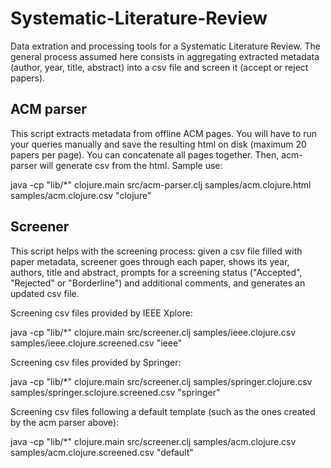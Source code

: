 Systematic-Literature-Review
============================

Data extration and processing tools for a Systematic Literature Review. The general process assumed here consists in aggregating extracted metadata (author, year, title, abstract) into a csv file and screen it (accept or reject papers).


ACM parser
----------

This script extracts metadata from offline ACM pages. You will have to run your queries manually and save the resulting html on disk (maximum 20 papers per page). You can concatenate all pages together. Then, acm-parser will generate csv from the html. Sample use:

java -cp "lib/*" clojure.main src/acm-parser.clj samples/acm.clojure.html samples/acm.clojure.csv "clojure"
    

Screener
--------

This script helps with the screening process: given a csv file filled with paper metadata, screener goes through each paper, shows its year, authors, title and abstract, prompts for a screening status ("Accepted", "Rejected" or "Borderline") and additional comments, and generates an updated csv file.

Screening csv files provided by IEEE Xplore:

java -cp "lib/*" clojure.main src/screener.clj samples/ieee.clojure.csv samples/ieee.clojure.screened.csv "ieee"
    
    

Screening csv files provided by Springer:
    
java -cp "lib/*" clojure.main src/screener.clj samples/springer.clojure.csv samples/springer.sclojure.screened.csv "springer" 


Screening csv files following a default template (such as the ones created by the acm parser above):
 
java -cp "lib/*" clojure.main src/screener.clj samples/acm.clojure.csv samples/acm.clojure.screened.csv "default"

